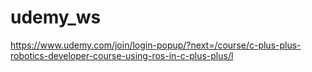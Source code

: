 # udemy_ws
https://www.udemy.com/join/login-popup/?next=/course/c-plus-plus-robotics-developer-course-using-ros-in-c-plus-plus/l
